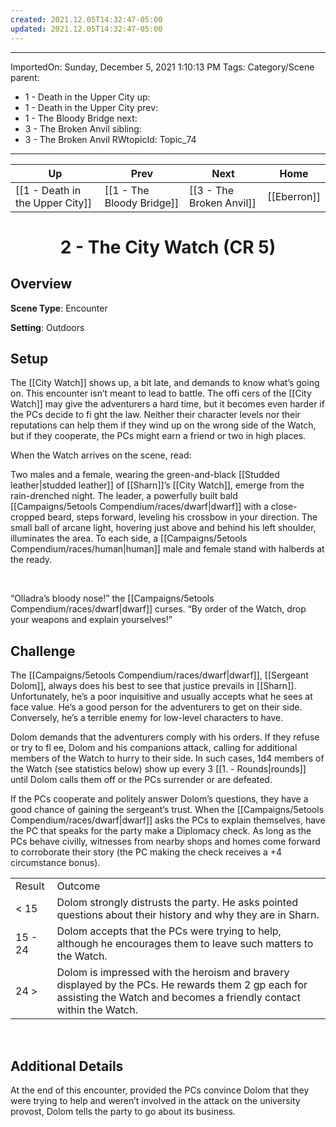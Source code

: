 ```yaml
---
created: 2021.12.05T14:32:47-05:00
updated: 2021.12.05T14:32:47-05:00
---
```

---
ImportedOn: Sunday, December 5, 2021 1:10:13 PM
Tags: Category/Scene
parent:
  - 1 - Death in the Upper City
up:
  - 1 - Death in the Upper City
prev:
  - 1 - The Bloody Bridge
next:
  - 3 - The Broken Anvil
sibling:
  - 3 - The Broken Anvil
RWtopicId: Topic_74
---

| Up | Prev | Next | Home |
|----|------|------|------|
| [[1 - Death in the Upper City]] | [[1 - The Bloody Bridge]] | [[3 - The Broken Anvil]] | [[Eberron]] |

# <center>2 - The City Watch (CR 5)</center>

## Overview

**Scene Type**: Encounter

**Setting**: Outdoors

## Setup

The [[City Watch]] shows up, a bit late, and demands to know what’s going on. This encounter isn’t meant to lead to battle. The offi cers of the [[City Watch]] may give the adventurers a hard time, but it becomes even harder if the PCs decide to fi ght the law. Neither their character levels nor their reputations can help them if they wind up on the wrong side of the Watch, but if they cooperate, the PCs might earn a friend or two in high places.

When the Watch arrives on the scene, read:

Two males and a female, wearing the green-and-black [[Studded leather|studded leather]] of [[Sharn]]’s [[City Watch]], emerge from the rain-drenched night. The leader, a powerfully built bald [[Campaigns/5etools Compendium/races/dwarf|dwarf]] with a close-cropped beard, steps forward, leveling his crossbow in your direction. The small ball of arcane light, hovering just above and behind his left shoulder, illuminates the area. To each side, a [[Campaigns/5etools Compendium/races/human|human]] male and female stand with halberds at the ready.

 

“Olladra’s bloody nose!” the [[Campaigns/5etools Compendium/races/dwarf|dwarf]] curses. “By order of the Watch, drop your weapons and explain yourselves!”

## Challenge

The [[Campaigns/5etools Compendium/races/dwarf|dwarf]], [[Sergeant Dolom]], always does his best to see that justice prevails in [[Sharn]]. Unfortunately, he’s a poor inquisitive and usually accepts what he sees at face value. He’s a good person for the adventurers to get on their side. Conversely, he’s a terrible enemy for low-level characters to have.

Dolom demands that the adventurers comply with his orders. If they refuse or try to fl ee, Dolom and his companions attack, calling for additional members of the Watch to hurry to their side. In such cases, 1d4 members of the Watch (see statistics below) show up every 3 [[1. - Rounds|rounds]] until Dolom calls them off or the PCs surrender or are defeated.

If the PCs cooperate and politely answer Dolom’s questions, they have a good chance of gaining the sergeant’s trust. When the [[Campaigns/5etools Compendium/races/dwarf|dwarf]] asks the PCs to explain themselves, have the PC that speaks for the party make a Diplomacy check. As long as the PCs behave civilly, witnesses from nearby shops and homes come forward to corroborate their story (the PC making the check receives a +4 circumstance bonus).
<table><tbody><tr><td>
Result
</td><td>
Outcome
</td></tr><tr><td>
< 15
</td><td>
Dolom strongly distrusts the party. He asks pointed questions about their history and why they are in Sharn.
</td></tr><tr><td>
15 - 24
</td><td>
Dolom accepts that the PCs were trying to help, although he encourages them to leave such matters to the Watch.
</td></tr><tr><td>
24 >
</td><td>
Dolom is impressed with the heroism and bravery displayed by the PCs. He rewards them 2 gp each for assisting the Watch and becomes a friendly contact within the Watch.
</td></tr></tbody></table>
 

## Additional Details

At the end of this encounter, provided the PCs convince Dolom that they were trying to help and weren’t involved in the attack on the university provost, Dolom tells the party to go about its business.
